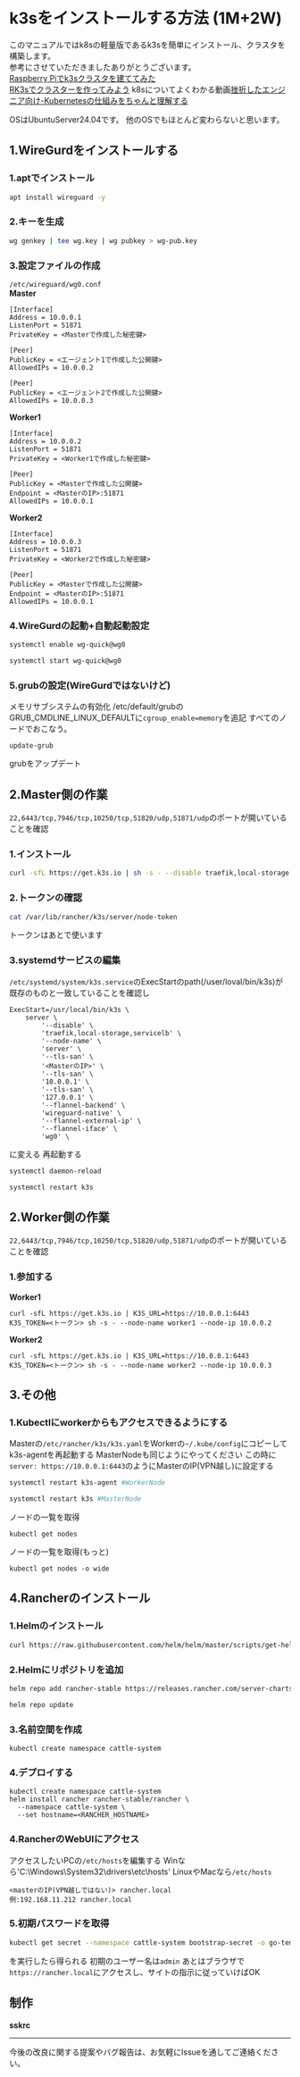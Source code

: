 # k3sをインストールする方法 (1M+2W)
このマニュアルではk8sの軽量版であるk3sを簡単にインストール、クラスタを構築します。  
参考にさせていただきましたありがとうございます。    
[Raspberry Piでk3sクラスタを建ててみた](https://qiita.com/to-fmak/items/696eb97a454111435337)  
[RK3sでクラスターを作ってみよう](https://qiita.com/ogawa_pro/items/55a9dadad90d595a85a5)
k8sについてよくわかる動画[挫折したエンジニア向け-Kubernetesの仕組みをちゃんと理解する](https://www.youtube.com/watch?v=r0NpHb-6IvY)

OSはUbuntuServer24.04です。
他のOSでもほとんど変わらないと思います。

## 1.WireGurdをインストールする
### 1.aptでインストール
```bash
apt install wireguard -y
```
### 2.キーを生成
```bash
wg genkey | tee wg.key | wg pubkey > wg-pub.key
```
### 3.設定ファイルの作成
`/etc/wireguard/wg0.conf`    
**Master**
```
[Interface]
Address = 10.0.0.1
ListenPort = 51871
PrivateKey = <Masterで作成した秘密鍵>

[Peer]
PublicKey = <エージェント1で作成した公開鍵>
AllowedIPs = 10.0.0.2

[Peer]
PublicKey = <エージェント2で作成した公開鍵>
AllowedIPs = 10.0.0.3
```
**Worker1**
```
[Interface]
Address = 10.0.0.2
ListenPort = 51871
PrivateKey = <Worker1で作成した秘密鍵>

[Peer]
PublicKey = <Masterで作成した公開鍵>
Endpoint = <MasterのIP>:51871
AllowedIPs = 10.0.0.1
```
**Worker2**
```
[Interface]
Address = 10.0.0.3
ListenPort = 51871
PrivateKey = <Worker2で作成した秘密鍵>

[Peer]
PublicKey = <Masterで作成した公開鍵>
Endpoint = <MasterのIP>:51871
AllowedIPs = 10.0.0.1
```
### 4.WireGurdの起動+自動起動設定
```bash
systemctl enable wg-quick@wg0
```
```bash
systemctl start wg-quick@wg0
```

### 5.grubの設定(WireGurdではないけど)
メモリサブシステムの有効化
/etc/default/grubのGRUB_CMDLINE_LINUX_DEFAULTに`cgroup_enable=memory`を追記
すべてのノードでおこなう。    
```
update-grub
```    
grubをアップデート    
## 2.Master側の作業
`22,6443/tcp,7946/tcp,10250/tcp,51820/udp,51871/udp`のポートが開いていることを確認
### 1.インストール
```bash
curl -sfL https://get.k3s.io | sh -s - --disable traefik,local-storage,servicelb --node-name master --tls-san 10.0.0.1 --tls-san <MasterのIP> --tls-san 127.0.0.1
```
### 2.トークンの確認
```bash
cat /var/lib/rancher/k3s/server/node-token
```
トークンはあとで使います
### 3.systemdサービスの編集
`/etc/systemd/system/k3s.service`のExecStartのpath(/user/loval/bin/k3s)が既存のものと一致していることを確認し
```
ExecStart=/usr/local/bin/k3s \
    server \
        '--disable' \
        'traefik,local-storage,servicelb' \
        '--node-name' \
        'server' \
        '--tls-san' \
        '<MasterのIP>' \
        '--tls-san' \
        '10.0.0.1' \
        '--tls-san' \
        '127.0.0.1' \
        '--flannel-backend' \
        'wireguard-native' \
        '--flannel-external-ip' \
        '--flannel-iface' \
        'wg0' \
```
に変える
再起動する
```bash
systemctl daemon-reload
```
```bash
systemctl restart k3s
```
## 2.Worker側の作業
`22,6443/tcp,7946/tcp,10250/tcp,51820/udp,51871/udp`のポートが開いていることを確認
### 1.参加する
**Worker1**
```
curl -sfL https://get.k3s.io | K3S_URL=https://10.0.0.1:6443 K3S_TOKEN=<トークン> sh -s - --node-name worker1 --node-ip 10.0.0.2
```
**Worker2**
```
curl -sfL https://get.k3s.io | K3S_URL=https://10.0.0.1:6443 K3S_TOKEN=<トークン> sh -s - --node-name worker2 --node-ip 10.0.0.3
```

## 3.その他
### 1.Kubectlにworkerからもアクセスできるようにする
Masterの`/etc/rancher/k3s/k3s.yaml`をWorkerの`~/.kube/config`にコピーしてk3s-agentを再起動する
MasterNodeも同じようにやってください
この時に`server: https://10.0.0.1:6443`のようにMasterのIP(VPN越し)に設定する
```bash
systemctl restart k3s-agent #WorkerNode
```
```bash
systemctl restart k3s #MasterNode
```
ノードの一覧を取得
```
kubectl get nodes
```
ノードの一覧を取得(もっと)
```
kubectl get nodes -o wide
```
## 4.Rancherのインストール
### 1.Helmのインストール
```bash
curl https://raw.githubusercontent.com/helm/helm/master/scripts/get-helm-3 | bash
```
### 2.Helmにリポジトリを追加
```bash
helm repo add rancher-stable https://releases.rancher.com/server-charts/stable
```
```bash
helm repo update
```
### 3.名前空間を作成
```
kubectl create namespace cattle-system
```
### 4.デプロイする
```
kubectl create namespace cattle-system
helm install rancher rancher-stable/rancher \
  --namespace cattle-system \
  --set hostname=<RANCHER_HOSTNAME>
```
### 4.RancherのWebUIにアクセス
アクセスしたいPCの`/etc/hosts`を編集する
Winなら'C:\Windows\System32\drivers\etc\hosts'
LinuxやMacなら`/etc/hosts`
```
<masterのIP(VPN越しではない)> rancher.local
例:192.168.11.212 rancher.local
```
### 5.初期パスワードを取得
```bash
kubectl get secret --namespace cattle-system bootstrap-secret -o go-template='{{.data.bootstrapPassword|base64decode}}{{"\n"}}'
```
を実行したら得られる
初期のユーザー名は`admin`
あとはブラウザで
`https://rancher.local`にアクセスし、サイトの指示に従っていけばOK

## 制作
**sskrc**

---

今後の改良に関する提案やバグ報告は、お気軽にIssueを通してご連絡ください。
